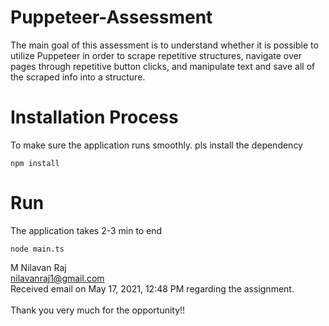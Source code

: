 # Puppeteer-Assessment

The main goal of this assessment is to understand whether it is possible to utilize Puppeteer in order to scrape repetitive structures, navigate over pages through repetitive button clicks, and manipulate text and save all of the scraped info into a structure.

# Installation Process

To make sure the application runs smoothly. pls install the dependency
```
npm install
```
# Run
The application takes 2-3 min to end 
```
node main.ts
```
M Nilavan Raj<br>
nilavanraj1@gmail.com<br>
Received email on May 17, 2021, 12:48 PM regarding the assignment.<br>
<br>
Thank you very much for the opportunity!!
